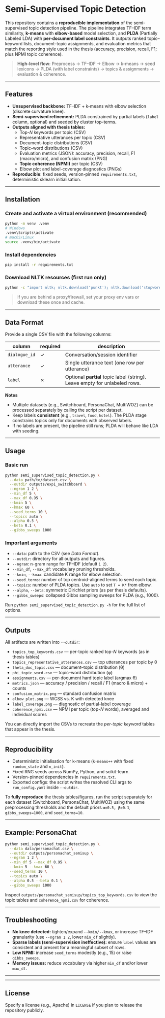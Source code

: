 # Semi-Supervised Topic Detection 

This repository contains a **reproducible implementation** of the semi-supervised topic detection pipeline. The pipeline integrates TF–IDF term similarity, **k-means** with **elbow-based** model selection, and **PLDA** (Partially Labeled LDA) with **per-document label constraints**. It outputs ranked topic–keyword lists, document–topic assignments, and evaluation metrics that match the reporting style used in the thesis (accuracy, precision, recall, F1; plus NPMI topic coherence).

> **High-level flow:** Preprocess → TF–IDF → Elbow → k-means → seed lexicons → PLDA (with label constraints) → topics & assignments → evaluation & coherence.

---

##  Features

- **Unsupervised backbone:** TF–IDF + k-means with elbow selection (discrete curvature knee).
- **Semi-supervised refinement:** PLDA constrained by partial labels (`label` column, optional) and seeded by cluster top-terms.
- **Outputs aligned with thesis tables:**
  - Top-*N* keywords per topic (CSV)
  - Representative utterances per topic (CSV)
  - Document–topic distributions (CSV)
  - Topic–word distributions (CSV)
  - Evaluation metrics (JSON): accuracy, precision, recall, F1 (macro/micro), and confusion matrix (PNG)
  - **Topic coherence (NPMI)** per topic (CSV)
  - Elbow plot and label-coverage diagnostics (PNGs)
- **Reproducible**: fixed seeds, version-pinned `requirements.txt`, deterministic sklearn initialisation.

---

##  Installation

###  Create and activate a virtual environment (recommended)

```bash
python -m venv .venv
# Windows
.venv\Scripts\activate
# macOS/Linux
source .venv/bin/activate
```

###  Install dependencies

```bash
pip install -r requirements.txt
```

###  Download NLTK resources (first run only)

```bash
python -c "import nltk; nltk.download('punkt'); nltk.download('stopwords')"
```

> If you are behind a proxy/firewall, set your proxy env vars or download these once and cache.

---

##  Data Format

Provide a single CSV file with the following columns:

| column         | required | description                                                                 |
|----------------|----------|-----------------------------------------------------------------------------|
| `dialogue_id`  | ✓        | Conversation/session identifier                                             |
| `utterance`    | ✓        | Single utterance text (one row per utterance)                               |
| `label`        | ✗        | Optional **partial** topic label (string). Leave empty for unlabeled rows.  |

**Notes**

- Multiple datasets (e.g., Switchboard, PersonaChat, MultiWOZ) can be processed separately by calling the script per dataset.
- Keep labels **consistent** (e.g., `travel`, `food`, `hotel`). The PLDA stage constrains topics only for documents with observed labels.
- If no labels are present, the pipeline still runs; PLDA will behave like LDA with seeding.

---

##  Usage

###  Basic run

```bash
python semi_supervised_topic_detection.py \
  --data path/to/dataset.csv \
  --outdir outputs/exp1_switchboard \
  --ngram 1 2 \
  --min_df 5 \
  --max_df 0.95 \
  --kmin 5 \
  --kmax 60 \
  --seed_terms 10 \
  --topics auto \
  --alpha 0.5 \
  --beta 0.1 \
  --gibbs_sweeps 1000
```

###  Important arguments

- `--data`: path to the CSV (see *Data Format*).
- `--outdir`: directory for all outputs and figures.
- `--ngram`: n-gram range for TF–IDF (default `1 2`).
- `--min_df`, `--max_df`: vocabulary pruning thresholds.
- `--kmin`, `--kmax`: candidate K range for elbow selection.
- `--seed_terms`: number of top centroid-aligned terms to seed each topic.
- `--topics`: number of PLDA topics. Use `auto` to set `T = K*` from elbow.
- `--alpha`, `--beta`: symmetric Dirichlet priors (as per thesis defaults).
- `--gibbs_sweeps`: collapsed Gibbs sampling sweeps for PLDA (e.g., 1000).

Run `python semi_supervised_topic_detection.py -h` for the full list of options.

---

## Outputs

All artifacts are written into `--outdir`:

- `topics_top_keywords.csv` — per-topic ranked top-*N* keywords (as in thesis tables)
- `topics_representative_utterances.csv` — top utterances per topic by θ
- `theta_doc_topic.csv` — document–topic distribution (θ)
- `phi_topic_word.csv` — topic–word distribution (φ)
- `assignments.csv` — per-document hard topic label (argmax θ)
- `metrics.json` — accuracy / precision / recall / F1 (macro & micro) + counts
- `confusion_matrix.png` — standard confusion matrix
- `elbow_plot.png` — WCSS vs. K with detected knee
- `label_coverage.png` — diagnostic of partial-label coverage
- `coherence_npmi.csv` — NPMI per topic (top-*N* words), averaged and individual scores

You can directly import the CSVs to recreate the *per-topic keyword* tables that appear in the thesis.

---

## Reproducibility

- Deterministic initialisation for k-means (`k-means++` with fixed `random_state` and `n_init`).
- Fixed RNG seeds across NumPy, Python, and scikit-learn.
- Version-pinned dependencies in `requirements.txt`.
- Exported configs: the script writes the resolved CLI args to `run_config.yaml` inside `--outdir`.

To **fully reproduce** the thesis tables/figures, run the script separately for each dataset (Switchboard, PersonaChat, MultiWOZ) using the same preprocessing thresholds and the default priors `α=0.5, β=0.1`, `gibbs_sweeps=1000`, and `seed_terms=10`.

---

## Example: PersonaChat

```bash
python semi_supervised_topic_detection.py \
  --data data/personachat.csv \
  --outdir outputs/personachat_semisup \
  --ngram 1 2 \
  --min_df 5 --max_df 0.95 \
  --kmin 5 --kmax 60 \
  --seed_terms 10 \
  --topics auto \
  --alpha 0.5 --beta 0.1 \
  --gibbs_sweeps 1000
```

Inspect `outputs/personachat_semisup/topics_top_keywords.csv` to view the topic tables and `coherence_npmi.csv` for coherence.

---

## Troubleshooting

- **No knee detected:** tighten/expand `--kmin/--kmax`, or increase TF–IDF granularity (use `--ngram 1 2`, lower `min_df` slightly).
- **Sparse labels (semi-supervision ineffective):** ensure `label` values are consistent and present for a meaningful subset of rows.
- **Low NPMI:** increase `seed_terms` modestly (e.g., 15) or raise `gibbs_sweeps`.
- **Memory issues:** reduce vocabulary via higher `min_df` and/or lower `max_df`.

---


---

## License

Specify a license (e.g., Apache) in `LICENSE` if you plan to release the repository publicly.
